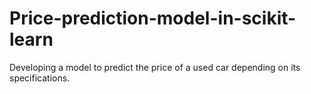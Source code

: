 # Price-prediction-model-in-scikit-learn
Developing a model to predict the price of a used car depending on its specifications.
